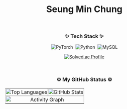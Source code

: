 <h1 align="center"> Seung Min Chung</h1>


<br>

<h3 align="center">✨ Tech Stack ✨</h3>
<div align="center">
  <img src="https://img.shields.io/badge/PyTorch-EE4C2C.svg?style=for-the-badge&logo=pytorch&logoColor=white" alt="PyTorch" />&nbsp;
  <img src="https://img.shields.io/badge/Python-3776AB.svg?style=for-the-badge&logo=python&logoColor=FFD43B" alt="Python" />&nbsp;
  <img src="https://img.shields.io/badge/MySQL-4479A1.svg?style=for-the-badge&logo=mysql&logoColor=white" alt="MySQL" />
  
  [![Solved.ac Profile](http://mazassumnida.wtf/api/v2/generate_badge?boj=taky0315)](https://solved.ac/taky0315/)

</div>



<br>

<h3 align="center"> ⚙️ My GitHub Status ⚙️ </h3>
<table>
  <tr>
    <td style="padding: 0; text-align: center;">
      <a href="https://github.com/anuraghazra/github-readme-stats">
        <img src="https://github-readme-stats.vercel.app/api/top-langs/?username=chungSungMin&layout=donut&show_icons=true&theme=material-palenight&hide_border=true&bg_color=20232a&icon_color=58A6FF&text_color=fff&title_color=58A6FF&count_private=true&exclude_repo=Face-Transfer-Application" width="100%" alt="Top Languages" />
      </a>
    </td>
    <td style="padding: 0; text-align: center;">
      <a href="https://github.com/anuraghazra/github-readme-stats">
        <img src="https://github-readme-stats.vercel.app/api?username=chungSungMin&show_icons=true&theme=material-palenight&hide_border=true&bg_color=20232a&icon_color=58A6FF&text_color=fff&title_color=58A6FF&count_private=true" width="100%" alt="GitHub Stats" />
      </a>
    </td>
  </tr>
  <tr>
    <td colspan="2" style="padding: 0; text-align: center;">
      <a href="https://github.com/ashutosh00710/github-readme-activity-graph">
        <img src="https://github-readme-activity-graph.vercel.app/graph?username=chungSungMin&theme=react-dark&bg_color=20232a&hide_border=true&line=58A6FF&color=58A6FF" width="100%" alt="Activity Graph"/>
      </a>
    </td>
  </tr>
</table>



